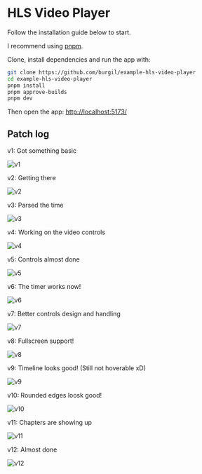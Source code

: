 # HLS Video Player

Follow the installation guide below to start.

I recommend using [pnpm](https://pnpm.io/).

Clone, install dependencies and run the app with:

```bash
git clone https://github.com/burgil/example-hls-video-player
cd example-hls-video-player
pnpm install
pnpm approve-builds
pnpm dev
```

Then open the app: <http://localhost:5173/>

## Patch log

v1: Got something basic

![v1](patch-logs/v1.png)

v2: Getting there

![v2](patch-logs/v2.png)

v3: Parsed the time

![v3](patch-logs/v3.png)

v4: Working on the video controls

![v4](patch-logs/v4.png)

v5: Controls almost done

![v5](patch-logs/v5.png)

v6: The timer works now!

![v6](patch-logs/v6.png)

v7: Better controls design and handling

![v7](patch-logs/v7.png)

v8: Fullscreen support!

![v8](patch-logs/v8.png)

v9: Timeline looks good! (Still not hoverable xD)

![v9](patch-logs/v9.png)

v10: Rounded edges loosk good!

![v10](patch-logs/v10.png)

v11: Chapters are showing up

![v11](patch-logs/v11.png)

v12: Almost done

![v12](patch-logs/v12.png)
